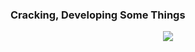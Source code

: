 ###                                                      Cracking, Developing Some Things
<div align = "center">
<img src="https://lanyard-profile-readme.vercel.app/api/938401082105806909">
</div>
